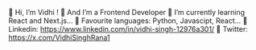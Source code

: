   👋 Hi, I’m Vidhi !
  🎨 And I’m a Frontend Developer 
  📔 I’m currently learning React and    Next.js...
  💎 Favourite languages: Python, Javascipt, React...
  💼 Linkedin: https://www.linkedin.com/in/vidhi-singh-12976a301/
  📍 Twitter: https://x.com/VidhiSinghRana1
  

<!---
vidhisingh151/vidhisingh151 is a ✨ special ✨ repository because its `README.md` (this file) appears on your GitHub profile.
You can click the Preview link to take a look at your changes.
--->
